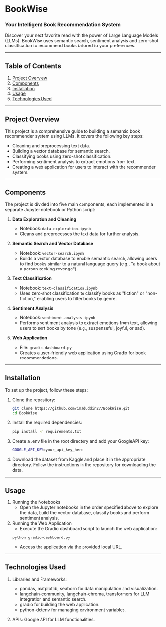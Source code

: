 # BookWise  
### Your Intelligent Book Recommendation System  

Discover your next favorite read with the power of Large Language Models (LLMs). BookWise uses semantic search, sentiment analysis and zero-shot classification to recommend books tailored to your preferences.

---

## Table of Contents
1. [Project Overview](#project-overview)
2. [Components](#components)
3. [Installation](#installation)
4. [Usage](#usage)
5. [Technologies Used](#technologies-used)


---

## Project Overview

This project is a comprehensive guide to building a semantic book recommender system using LLMs. It covers the following key steps:
- Cleaning and preprocessing text data.
- Building a vector database for semantic search.
- Classifying books using zero-shot classification.
- Performing sentiment analysis to extract emotions from text.
- Creating a web application for users to interact with the recommender system.

---

## Components

The project is divided into five main components, each implemented in a separate Jupyter notebook or Python script:

1. **Data Exploration and Cleaning**  
   - Notebook: `data-exploration.ipynb`  
   - Cleans and preprocesses the text data for further analysis.

2. **Semantic Search and Vector Database**  
   - Notebook: `vector-search.ipynb`  
   - Builds a vector database to enable semantic search, allowing users to find books similar to a natural language query (e.g., "a book about a person seeking revenge").

3. **Text Classification**  
   - Notebook: `text-classification.ipynb`  
   - Uses zero-shot classification to classify books as "fiction" or "non-fiction," enabling users to filter books by genre.

4. **Sentiment Analysis**  
   - Notebook: `sentiment-analysis.ipynb`  
   - Performs sentiment analysis to extract emotions from text, allowing users to sort books by tone (e.g., suspenseful, joyful, or sad).

5. **Web Application**  
   - File: `gradio-dashboard.py`  
   - Creates a user-friendly web application using Gradio for book recommendations.

---

## Installation

To set up the project, follow these steps:

1. Clone the repository:
   ```bash
   git clone https://github.com/imaduddin27/BookWise.git
   cd BookWise

2. Install the required dependencies:
    ```bash
    pip install -r requirements.txt

3. Create a .env file in the root directory and add your GoogleAPI key:
    ```bash
    GOOGLE_API_KEY=your_api_key_here

4. Download the dataset from Kaggle and place it in the appropriate directory. Follow the instructions in the repository for downloading the data.

---

## Usage

1. Running the Notebooks
    - Open the Jupyter notebooks in the order specified above to explore the data, build the vector database, classify books and perform sentiment analysis.
2. Running the Web Application
    - Execute the Gradio dashboard script to launch the web application:
    ```bash
    python gradio-dashboard.py
    ```
    - Access the application via the provided local URL.

---

## Technologies Used

1. Libraries and Frameworks:
    - pandas, matplotlib, seaborn for data manipulation and visualization.
    - langchain-community, langchain-chroma, transformers for LLM integration and semantic search.
    - gradio for building the web application.
    - python-dotenv for managing environment variables.

2. APIs: Google API for LLM functionalities.






